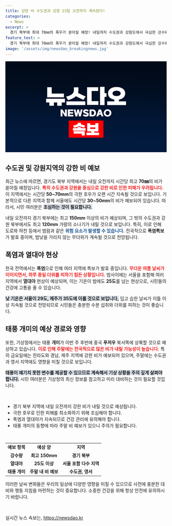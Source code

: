 ```yaml
---
title: 강한 비 수도권과 강원 23일 오전까지 계속된다!
categories:
  - News
excerpt: >
  경기 북부에 최대 70㎜의 폭우가 쏟아질 예정! 내일까지 수도권과 강원도에서 극심한 강수와 열대야가 예고되며, 주말에는 태풍의 영향까지 예상됩니다. 무더위 대비 및 안전에 유의하세요! 클릭하여 자세한 날씨 정보를 확인하세요.
feature_text: >
  경기 북부에 최대 70㎜의 폭우가 쏟아질 예정! 내일까지 수도권과 강원도에서 극심한 강수와 열대야가 예고되며, 주말에는 태풍의 영향까지 예상됩니다. 무더위 대비 및 안전에 유의하세요! 클릭하여 자세한 날씨 정보를 확인하세요.
image: '/assets/img/newsdao_breakingnews.jpg'
---
```


<p><img src="/assets/img/newsdao_breakingnews.jpg" alt="pcversion 속보" /></p>

<h2 data-ke-size="size26">수도권 및 강원지역의 강한 비 예보</h2>

<p data-ke-size="size16">최근 뉴스에 따르면, 경기도 북부 지역에서는 내일 오전까지 시간당 최고 <b>70㎜</b>의 비가 쏟아질 예정입니다. <b><span style="color: #ee2323;">특히 수도권과 강원을 중심으로 강한 비로 인한 피해가 우려됩니다.</span></b> 이 지역에서는 시간당 <b>50~70mm</b>의 극한 호우가 오랜 시간 지속될 것으로 보입니다. 기본적으로 다른 지역과 함께 서울에도 시간당 <b>30~50mm</b>의 비가 예보되어 있습니다. 따라서, 시민 여러분은 <b><span style="background-color: #21538527;">조심하는 것이 필요합니다.</span></b></p>

<p data-ke-size="size16">내일 오전까지 경기 북부에는 최고 <b>150mm</b> 이상의 비가 예상되며, 그 밖의 수도권과 강원 북부에서도 최고 <b>120mm</b> 가량의 소나기가 내릴 것으로 보입니다. 특히, 이로 인해 도로와 하천 등에서 범람과 같은 <b><span style="color: #1a5490;">위험 요소가 발생할 수 있습니다.</span></b> 전국적으로 <b>폭염특보</b>가 발효 중이며, 밤낮을 가리지 않는 무더위가 계속될 것으로 전망됩니다. </p>

<h2 data-ke-size="size26">폭염과 열대야 현상</h2>

<p data-ke-size="size16">한국 전역에서는 <b>폭염</b>으로 인해 여러 지역에 특보가 발효 중입니다. <b><span style="color: #ee2323;">무더운 여름 날씨가 이어지면서, 하루 종일 더위를 피하기 힘든 상황입니다.</span></b> 밤사이에는 서울을 포함해 여러 지역에서 <b>열대야</b> 현상이 예상되며, 이는 기온이 밤에도 <b>25도</b>를 넘는 현상으로, 시민들의 건강에 고통을 줄 수 있습니다.</p>

<p data-ke-size="size16"><b><span style="background-color: #21538527;">낮 기온은 서울이 <b>29도</b>, 제주가 <b>35도</b>에 이를 것으로 보입니다,</span></b> 덥고 습한 날씨가 이틀 이상 지속될 것으로 전망되므로 시민들은 충분한 수분 섭취와 더위를 피하는 것이 좋습니다.</p>

<h2 data-ke-size="size26">태풍 개미의 예상 경로와 영향</h2>

<p data-ke-size="size16">또한, 기상청에서는 태풍 <b>개미</b>가 이번 주 후반에 중국 <b>푸저우</b> 북서쪽에 상륙할 것으로 예상하고 있습니다. <b><span style="color: #ee2323;">이로 인해 주말에는 전국적으로 많은 비가 내릴 가능성이 높습니다.</span></b> 특히 금요일에는 전라도와 경남, 제주 지역에 강한 비가 예보되어 있으며, 주말에는 수도권과 영서 지역에도 영향을 미칠 것으로 보입니다.</p>

<p data-ke-size="size16"><b><span style="background-color: #21538527;">태풍이 예기치 못한 변수를 제공할 수 있으므로 계속해서 기상 상황을 주의 깊게 살펴야 합니다.</span></b> 시민 여러분은 기상청의 최신 정보를 참고하고 미리 대비하는 것이 필요할 것입니다.</p>

<p data-ke-size="size16">&nbsp;</p>

<ul>
<li>경기 북부 지역에 내일 오전까지 강한 비가 내릴 것으로 예상됩니다.</li>
<li>극한 호우로 인한 피해를 최소화하기 위해 조심해야 합니다.</li>
<li>폭염과 열대야가 지속되므로 건강 관리에 유의해야 합니다.</li>
<li>태풍 개미의 동향에 따라 주말 비 예보가 있으니 주의가 필요합니다.</li>
</ul>

<p data-ke-size="size16">&nbsp;</p>

<table style="width:100%; border-collapse: collapse;">
<tr>
<td style="text-align: center; height: 17px;"><b>예보 항목</b></td>
<td style="text-align: center; height: 17px;"><b>예상 양</b></td>
<td style="text-align: center; height: 17px;"><b>지역</b></td>
</tr>
<tr>
<td style="text-align: center; height: 17px;"><b>강수량</b></td>
<td style="text-align: center; height: 17px;"><b>최고 150mm</b></td>
<td style="text-align: center; height: 17px;"><b>경기 북부</b></td>
</tr>
<tr>
<td style="text-align: center; height: 17px;"><b>열대야</b></td>
<td style="text-align: center; height: 17px;"><b>25도 이상</b></td>
<td style="text-align: center; height: 17px;"><b>서울 포함 다수 지역</b></td>
</tr>
<tr>
<td style="text-align: center; height: 17px;"><b>태풍 개미</b></td>
<td style="text-align: center; height: 17px;"><b>주말 내 비 예보</b></td>
<td style="text-align: center; height: 17px;"><b>수도권, 영서</b></td>
</tr>
</table>

<p data-ke-size="size16">이러한 날씨 변화들은 우리의 일상에 다양한 영향을 미칠 수 있으므로 사전에 충분한 대비와 행동 지침을 마련하는 것이 중요합니다. 소중한 건강을 위해 항상 안전에 유의하시기 바랍니다.</p>

<p data-ke-size="size16">&nbsp;</p>
실시간 뉴스 속보는, <a href="https://newsdao.kr" rel="dofollow">https://newsdao.kr</a>


